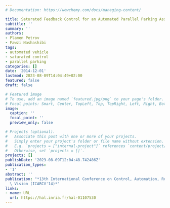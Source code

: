 ```yaml
---
# Documentation: https://wowchemy.com/docs/managing-content/

title: Saturated Feedback Control for an Automated Parallel Parking Assist System
subtitle: ''
summary: ''
authors:
- Plamen Petrov
- Fawzi Nashashibi
tags:
- automated vehicle
- saturated control
- parallel parking
categories: []
date: '2014-12-01'
lastmod: 2023-08-09T14:04:49+02:00
featured: false
draft: false

# Featured image
# To use, add an image named `featured.jpg/png` to your page's folder.
# Focal points: Smart, Center, TopLeft, Top, TopRight, Left, Right, BottomLeft, Bottom, BottomRight.
image:
  caption: ''
  focal_point: ''
  preview_only: false

# Projects (optional).
#   Associate this post with one or more of your projects.
#   Simply enter your project's folder or file name without extension.
#   E.g. `projects = ["internal-project"]` references `content/project/deep-learning/index.md`.
#   Otherwise, set `projects = []`.
projects: []
publishDate: '2023-08-09T12:04:48.742486Z'
publication_types:
- '1'
abstract: ''
publication: "*13th International Conference on Control, Automation, Robotics and\
  \ Vision (ICARCV'14)*"
links:
- name: URL
  url: https://hal.inria.fr/hal-01107530
---
```

